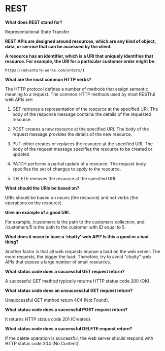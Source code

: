 # REST

**What does REST stand for?**

Representational State Transfer

**REST APIs are designed around resources, which are any kind of object, data, or service that can be accessed by the client.**

**A resource has an identifier, which is a URI that uniquely identifies that resource. For example, the URI for a particular customer order might be:**

`https://adventure-works.com/orders/1`

**What are the most common HTTP verbs?**

The HTTP protocol defines a number of methods that assign semantic meaning to a request. The common HTTP methods used by most RESTful web APIs are:

1. GET retrieves a representation of the resource at the specified URI. The body of the response message contains the details of the requested resource.

2. POST creates a new resource at the specified URI. The body of the request message provides the details of the new resource.

3. PUT either creates or replaces the resource at the specified URI. The body of the request message specifies the resource to be created or updated.

4. PATCH performs a partial update of a resource. The request body specifies the set of changes to apply to the resource.

5. DELETE removes the resource at the specified URI.

**What should the URIs be based on?**

URIs should be based on nouns (the resource) and not verbs (the operations on the resource).

**Give an example of a good URI.**

For example, /customers is the path to the customers collection, and /customers/5 is the path to the customer with ID equal to 5.

**What does it mean to have a ‘chatty’ web API? Is this a good or a bad thing?**

Another factor is that all web requests impose a load on the web server. The more requests, the bigger the load. Therefore, try to avoid "chatty" web APIs that expose a large number of small resources.

**What status code does a successful GET request return?**

A successful GET method typically returns HTTP status code 200 (OK).

**What status code does an unsuccessful GET request return?**

Unsuccessful GET method return 404 (Not Found).

**What status code does a successful POST request return?**

It returns HTTP status code 201 (Created).

**What status code does a successful DELETE request return?**

If the delete operation is successful, the web server should respond with HTTP status code 204 (No Content).
